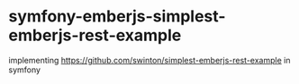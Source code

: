 # symfony-emberjs-simplest-emberjs-rest-example
implementing https://github.com/swinton/simplest-emberjs-rest-example in symfony
